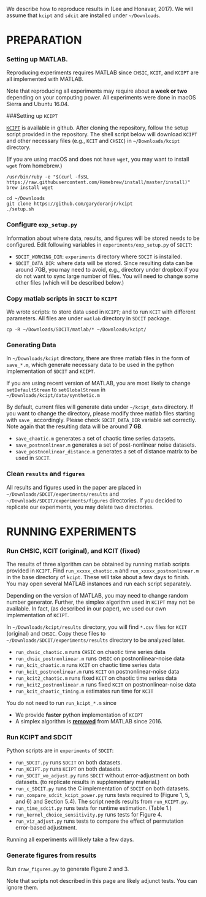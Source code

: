 We describe how to reproduce results in (Lee and Honavar, 2017).
We will assume that `kcipt` and `sdcit` are installed under `~/Downloads`.

PREPARATION
=====

### Setting up MATLAB. 

Reproducing experiments requires MATLAB since `CHSIC`, `KCIT`, and `KCIPT` are all implemented with MATLAB.

Note that reproducing all experiments may require about **a week or two** depending on your computing power.
All experiments were done in macOS Sierra and Ubuntu 16.04.

  
###Setting up `KCIPT`

[`KCIPT`](https://github.com/garydoranjr/kcipt) is available in github. After cloning the repository, follow the setup script provided in the repository.
The shell script below will download `KCIPT` and other necessary files (e.g., `KCIT` and `CHSIC`) in `~/Downloads/kcipt` directory.
  
  
(If you are using macOS and does not have `wget`, you may want to install `wget` from homebrew.) 
```
/usr/bin/ruby -e "$(curl -fsSL https://raw.githubusercontent.com/Homebrew/install/master/install)"
brew install wget
```
 
```
cd ~/Downloads
git clone https://github.com/garydoranjr/kcipt
./setup.sh
```

### Configure `exp_setup.py`

Information about where data, results, and figures will be stored needs to be configured. Edit following variables in `experiments/exp_setup.py` of `SDCIT`:
 - `SDCIT_WORKING_DIR`: `experiments` directory where `SDCIT` is installed.
 - `SDCIT_DATA_DIR`: where data will be stored. Since resulting data can be around 7GB, you may need to avoid, e.g., directory under dropbox if you do not want to sync large number of files. You will need to change some other files (which will be described below.)


### Copy matlab scripts in `SDCIT` to `KCIPT`

We wrote scripts: to store data used in `KCIPT`; and to run `KCIT` with different parameters. All files are under `matlab` directory in `SDCIT` package. 

```
cp -R ~/Downloads/SDCIT/matlab/* ~/Downloads/kcipt/
```


### Generating Data

In `~/Downloads/kcipt` directory, there are three matlab files in the form of `save_*.m`, which generate necessary data to be used in the python implementation of `SDCIT` and `KCIPT`.

If you are using recent version of MATLAB, you are most likely to change `setDefaultStream` to `setGlobalStream` in `~/Downloads/kcipt/data/synthetic.m`

By default, current files will generate data under `~/kcipt_data` directory. If you want to change the directory, please modify three matlab files starting with `save_` accordingly. Please check `SDCIT_DATA_DIR` variable set correctly.
Note again that the resulting data will be around **7 GB**.

- `save_chaotic.m` generates a set of chaotic time series datasets.
- `save_postnonlinear.m` generates a set of post-nonlinear noise datasets.
- `save_postnonlinear_distance.m` generates a set of distance matrix to be used in `SDCIT`.


### Clean `results` and `figures`

All results and figures used in the paper are placed in `~/Downloads/SDCIT/experiments/results` and `~/Downloads/SDCIT/experiments/figures` directories. If you decided to replicate our experiments, you may delete two directories.
 
 
RUNNING EXPERIMENTS
=====


### Run CHSIC, KCIT (original), and KCIT (fixed)

The results of three algorithm can be obtained by running matlab scripts provided in `KCIPT`. Find `run_xxxxx_chaotic.m` and `run_xxxxx_postnonlinear.m` in the base directory of `kcipt`. These will take about a few days to finish. You may open several MATLAB instances and run each script separately. 
 
 Depending on the version of MATLAB, you may need to change random number generator. Further, the simplex algorithm used in `KCIPT`  may not be available. In fact, (as described in our paper), we used our own implementation of `KCIPT`.

In `~/Downloads/kcipt/results` directory, you will find `*.csv` files for `KCIT` (original)  and `CHSIC`. Copy these files to `~/Downloads/SDCIT/experiments/results` directory to be analyzed later.

- `run_chsic_chaotic.m` runs `CHSIC` on chaotic time series data
- `run_chsic_postnonlinear.m` runs `CHSIC` on postnonlinear-noise data
- `run_kcit_chaotic.m` runs `KCIT` on chaotic time series data
- `run_kcit_postnonlinear.m` runs `KCIT` on postnonlinear-noise data
- `run_kcit2_chaotic.m`  runs fixed `KCIT` on chaotic time series data
- `run_kcit2_postnonlinear.m` runs fixed `KCIT` on postnonlinear-noise data
- `run_kcit_chaotic_timing.m` estimates run time for `KCIT`

You do not need to run `run_kcipt_*.m` since 
- We provide **faster** python implementation of `KCIPT`
- A simplex algorithm is [**removed**](https://www.mathworks.com/help/optim/release-notes.html?rntext=&startrelease=R2016b&endrelease=R2016b&groupby=release&sortby=descending&searchHighlight=) from MATLAB since 2016.

### Run KCIPT and SDCIT

Python scripts are in `experiments` of `SDCIT`:

- `run_SDCIT.py` runs `SDCIT` on both datasets.
- `run_KCIPT.py` runs `KCIPT` on both datasets.
- `run_SDCIT_wo_adjust.py` runs `SDCIT` without error-adjustment on both datasets. (to replicate results in supplementary material.)
- `run_c_SDCIT.py` runs the C implementation of `SDCIT` on both datasets.  
- `run_compare_sdcit_kcipt_power.py` runs tests required to (Figure 1, 5, and 6) and Section 5.4). The script needs results from `run_KCIPT.py`. 
- `run_time_sdcit.py` runs tests for runtime estimation. (Table 1.)
- `run_kernel_choice_sensitivity.py` runs tests for Figure 4. 
- `run_viz_adjust.py` runs tests to compare the effect of permutation error-based adjustment.


Running all experiments will likely take a few days. 

### Generate figures from results

Run `draw_figures.py` to generate Figure 2 and 3.
 
 
 Note that scripts not described in this page are likely adjunct tests. You can ignore them.